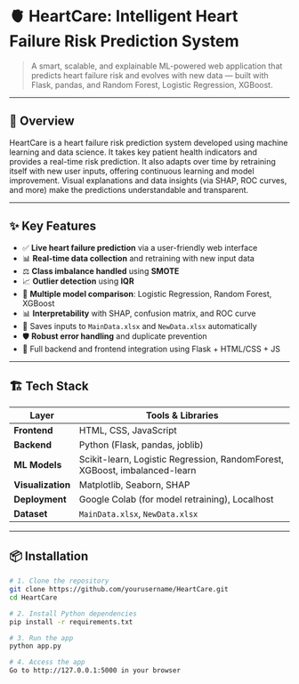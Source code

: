 # 🫀 HeartCare: Intelligent Heart Failure Risk Prediction System

> A smart, scalable, and explainable ML-powered web application that predicts heart failure risk and evolves with new data — built with Flask, pandas, and Random Forest, Logistic Regression, XGBoost.

---

## 📖 Overview

HeartCare is a heart failure risk prediction system developed using machine learning and data science. It takes key patient health indicators and provides a real-time risk prediction. It also adapts over time by retraining itself with new user inputs, offering continuous learning and model improvement. Visual explanations and data insights (via SHAP, ROC curves, and more) make the predictions understandable and transparent.

---

## ✨ Key Features

- ✅ **Live heart failure prediction** via a user-friendly web interface  
- 📊 **Real-time data collection** and retraining with new input data  
- ⚖️ **Class imbalance handled** using **SMOTE**  
- 📈 **Outlier detection** using **IQR**  
- 🧠 **Multiple model comparison**: Logistic Regression, Random Forest, XGBoost  
- 📊 **Interpretability** with SHAP, confusion matrix, and ROC curve  
- 💾 Saves inputs to `MainData.xlsx` and `NewData.xlsx` automatically  
- 🛡️ **Robust error handling** and duplicate prevention  
- 📁 Full backend and frontend integration using Flask + HTML/CSS + JS  

---

## 🏗️ Tech Stack

| Layer        | Tools & Libraries |
|--------------|------------------|
| **Frontend** | HTML, CSS, JavaScript |
| **Backend**  | Python (Flask, pandas, joblib) |
| **ML Models**| Scikit-learn, Logistic Regression, RandomForest, XGBoost, imbalanced-learn |
| **Visualization** | Matplotlib, Seaborn, SHAP |
| **Deployment** | Google Colab (for model retraining), Localhost |
| **Dataset**   | `MainData.xlsx`, `NewData.xlsx` |

---

## 📦 Installation

```bash
# 1. Clone the repository
git clone https://github.com/yourusername/HeartCare.git
cd HeartCare

# 2. Install Python dependencies
pip install -r requirements.txt

# 3. Run the app
python app.py

# 4. Access the app
Go to http://127.0.0.1:5000 in your browser
